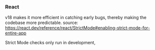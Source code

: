 ### React 


v18 makes it more efficient in catching early bugs, thereby making the codebase more predictable.
source: https://react.dev/reference/react/StrictMode#enabling-strict-mode-for-entire-app

 Strict Mode checks only run in development,